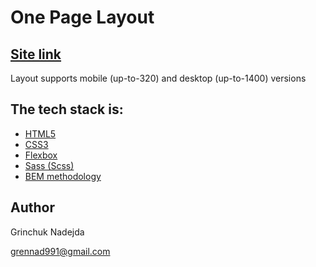
# One Page Layout

## [Site link](https://grinchuknadia.github.io/FoundationGromCode/)

Layout supports mobile (up-to-320) and desktop (up-to-1400) versions

## The tech stack is:

- [HTML5](https://en.wikipedia.org/wiki/HTML5)
- [CSS3](https://en.wikipedia.org/wiki/Cascading_Style_Sheets)
- [Flexbox](https://en.wikipedia.org/wiki/CSS_Flexible_Box_Layout)
- [Sass (Scss)](https://sass-lang.com/)
- [BEM methodology](https://en.bem.info/methodology/)

## Author

Grinchuk Nadejda

grennad991@gmail.com